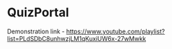 # QuizPortal
Demonstration link - https://www.youtube.com/playlist?list=PLdSDbC8unhwzjLM1qKuxiUW6x-27wMwkk
